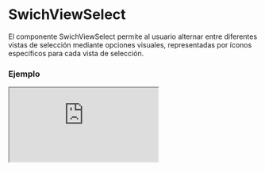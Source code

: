 # SwichViewSelect

El componente SwichViewSelect permite al usuario alternar entre diferentes vistas de selección mediante opciones visuales, representadas por íconos específicos para cada vista de selección.

 

### Ejemplo

<iframe minHeightIframe="30dvh" src="https://fenextjs-component-storybook.vercel.app/iframe.html?args=&id=swichview-select--index&viewMode=story" />

### Importación

Para importar el componente SwichViewSelect, se puede hacer desde fenextjs

```tsx copy
import { SwichViewSelect } from "fenextjs";
```

### Parámetros

| Parámetro | Tipo | Requerido | Default | Descripcion |
| --------- | ---- | --------- | ------- | ----------- |
| className | string | no | "" | Clase CSS para el contenedor del componente. |
| defaultValue | "fenext-swich-view-select-box" \| "fenext-swich-view-select-list" \| "fenext-swich-view-select-normal" | no | "fenext-swich-view-select-normal" | Valor predeterminado de la vista de selección inicial. |
| onChange | (e?: SwichViewSelectType) =\> void | no | undefined | Función que se ejecuta al seleccionar una nueva vista. |

### Storybook

Para ver el storybook del componente lo puede hacer con este [link](https://fenextjs-component-storybook.vercel.app/?path=/story/swichview-select--index)

### Usos

- Ejemplo básico

```tsx copy
<SwichViewSelect />
```

- Con valor predeterminado y función de cambio

```tsx copy
<SwichViewSelect defaultValue="fenext-swich-view-select-box" onChange={(e) => console.log("Vista seleccionada:", e)} />
```

- Aplicando una clase personalizada

```tsx copy
<SwichViewSelect className="custom-class" />
```


